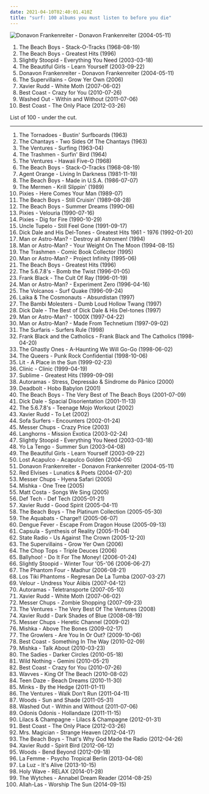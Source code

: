 ```yaml
---
date: 2021-04-10T02:40:01.410Z
title: "surf: 100 albums you must listen to before you die"
---
```

![Donavon Frankenreiter - Donavon Frankenreiter (2004-05-11)](http://coverartarchive.org/release/570e3951-5811-462e-af10-a5571406d2e1/16436830735-500.jpg "Donavon Frankenreiter - Donavon Frankenreiter (2004-05-11)")
<ol class="albums">
<li data-cover="http://coverartarchive.org/release/70538a32-f163-4896-a22f-90a1f529ca56/14713576932-500.jpg" data-tags="surf, beach boys, rock" role="button">The Beach Boys - Stack-O-Tracks (1968-08-19)</li>
<li data-cover="https://img.discogs.com/diBFTozZc_XMIj_DaE1xto6-6rY=/fit-in/170x170/filters:strip_icc():format(jpeg):mode_rgb():quality(90)/discogs-images/R-693375-1313780934.jpeg.jpg" data-tags="surf, rock n roll" role="button">The Beach Boys - Greatest Hits (1996)</li>
<li data-cover="https://img.discogs.com/KgBjHyjGEwqcvfrXOmPth4FEFFQ=/fit-in/600x601/filters:strip_icc():format(jpeg):mode_rgb():quality(90)/discogs-images/R-3576516-1336355004.jpeg.jpg" data-tags="reggae, ska, summer" role="button">Slightly Stoopid - Everything You Need (2003-03-18)</li>
<li data-cover="http://coverartarchive.org/release/27f926ab-ff13-4be5-bebe-99e5e23e426e/5749835402-500.jpg" data-tags="surf" role="button">The Beautiful Girls - Learn Yourself (2003-09-22)</li>
<li data-cover="http://coverartarchive.org/release/570e3951-5811-462e-af10-a5571406d2e1/16436830735-500.jpg" data-tags="acoustic, folk pop surf singer, surf" role="button">Donavon Frankenreiter - Donavon Frankenreiter (2004-05-11)</li>
<li data-cover="https://img.discogs.com/C-GIJ37K5lw77l09qevF9Di2VP0=/fit-in/600x600/filters:strip_icc():format(jpeg):mode_rgb():quality(90)/discogs-images/R-3625999-1439766596-5010.jpeg.jpg" data-tags="chill, reggae, surf, ska, summer, california, dancehall, beach, baixar depois, happy music for work" role="button">The Supervillains - Grow Yer Own (2006)</li>
<li data-cover="https://img.discogs.com/lwkGNhHJvvJVL1mkDqV5DD_js8g=/fit-in/600x559/filters:strip_icc():format(jpeg):mode_rgb():quality(90)/discogs-images/R-1065389-1189602288.jpeg.jpg" data-tags="surf, australian" role="button">Xavier Rudd - White Moth (2007-06-02)</li>
<li data-cover="https://img.discogs.com/wBqojqfUqW7JPRm-k7Ay0V3sJhk=/fit-in/600x600/filters:strip_icc():format(jpeg):mode_rgb():quality(90)/discogs-images/R-2364771-1436727994-5630.jpeg.jpg" data-tags="lo-fi, garage rock" role="button">Best Coast - Crazy for You (2010-07-26)</li>
<li data-cover="http://coverartarchive.org/release/9e944b69-8e75-47f7-8d85-1a2584bf3f7c/25694000082-500.jpg" data-tags="chillwave" role="button">Washed Out - Within and Without (2011-07-06)</li>
<li data-cover="http://coverartarchive.org/release/6de48734-e3b2-451f-8be1-2f65616b1e37/946776332-500.jpg" data-tags="indie, indie rock, lo-fi" role="button">Best Coast - The Only Place (2012-03-26)</li>
</ol>
List of 100 - under the cut.
<!-- more -->

_________________

<ol class="albums">
<li data-cover="http://coverartarchive.org/release/0f055c6b-5a0c-40c5-891c-ff9e41d16acd/22422100646-500.jpg" data-tags="surf" role="button">
The Tornadoes - Bustin' Surfboards (1963)
</li>
<li data-cover="http://coverartarchive.org/release/fbb80136-8973-4f2b-b3c5-eada009e9c06/24528744592-500.jpg" data-tags="surf, rock n roll, surf rock, guitar virtuoso, rock'n'roll, bl00d7 m4r7" role="button">
The Chantays - Two Sides Of The Chantays (1963)
</li>
<li data-cover="https://img.discogs.com/r2O1LpKnOdwHh3tJfq2XUKjzYWc=/fit-in/600x605/filters:strip_icc():format(jpeg):mode_rgb():quality(90)/discogs-images/R-1644622-1516315226-3289.jpeg.jpg" data-tags="surf" role="button">
The Ventures - Surfing (1963-04)
</li>
<li data-cover="https://img.discogs.com/_DQavv8DT-REm9P13B67jLCuywE=/fit-in/590x579/filters:strip_icc():format(jpeg):mode_rgb():quality(90)/discogs-images/R-385990-1328699490.jpeg.jpg" data-tags="surf rock, garage rock, surfin bird" role="button">
The Trashmen - Surfin' Bird (1964)
</li>
<li data-cover="https://img.discogs.com/3nlui8RGMT03SNYnA-IgPa94BMQ=/fit-in/600x613/filters:strip_icc():format(jpeg):mode_rgb():quality(90)/discogs-images/R-6869769-1428774685-1743.jpeg.jpg" data-tags="instrumental, classic rock, surf" role="button">
The Ventures - Hawaii Five-O (1968)
</li>
<li data-cover="http://coverartarchive.org/release/70538a32-f163-4896-a22f-90a1f529ca56/14713576932-500.jpg" data-tags="surf, beach boys, rock" role="button">
The Beach Boys - Stack-O-Tracks (1968-08-19)
</li>
<li data-cover="http://coverartarchive.org/release/44a77f28-c0c8-4b9c-ac11-2ba56e00ddfe/2221926630-500.jpg" data-tags="punk, surf punk" role="button">
Agent Orange - Living In Darkness (1981-11-19)
</li>
<li data-cover="http://coverartarchive.org/release/89030d0a-21c1-30be-b9c2-e0e3ce83af05/14900141324-500.jpg" data-tags="classic rock, 60s" role="button">
The Beach Boys - Made in U.S.A. (1986-07-07)
</li>
<li data-cover="https://img.discogs.com/vROb4mmCrH0mBcEK5O3iywZDfv8=/fit-in/600x600/filters:strip_icc():format(jpeg):mode_rgb():quality(90)/discogs-images/R-2380171-1562539341-9748.jpeg.jpg" data-tags="surf" role="button">
The Mermen - Krill Slippin' (1989)
</li>
<li data-cover="https://img.discogs.com/p7Ah1osJQLMI8AUX8G_CQgkOqE8=/fit-in/600x593/filters:strip_icc():format(jpeg):mode_rgb():quality(90)/discogs-images/R-2065300-1501518048-5165.jpeg.jpg" data-tags="rock, indie" role="button">
Pixies - Here Comes Your Man (1989-07)
</li>
<li data-cover="http://coverartarchive.org/release/fbc83a1b-b0ef-4e1a-b232-9209dfd7f654/3774853242-500.jpg" data-tags="surf, oldies, 60s" role="button">
The Beach Boys - Still Cruisin' (1989-08-28)
</li>
<li data-cover="http://coverartarchive.org/release/e9e6605b-de1d-4bb7-9021-62beee06e09f/5355706918-500.jpg" data-tags="oldies, the beach boys, the beach boys - summer dreams" role="button">
The Beach Boys - Summer Dreams (1990-06)
</li>
<li data-cover="http://coverartarchive.org/release/540f3055-4b15-4f72-a013-ef6c11d7a04b/22721467115-500.jpg" data-tags="rock, alternative rock" role="button">
Pixies - Velouria (1990-07-16)
</li>
<li data-cover="https://via.placeholder.com/450" data-tags="rock, alternative, alternative rock, 4ad" role="button">
Pixies - Dig for Fire (1990-10-29)
</li>
<li data-cover="https://img.discogs.com/PqD4V5GCVuTqdWD1zS_M3u5DPck=/fit-in/300x300/filters:strip_icc():format(jpeg):mode_rgb():quality(90)/discogs-images/R-3504333-1333048227.jpeg.jpg" data-tags="country, alt-country" role="button">
Uncle Tupelo - Still Feel Gone (1991-09-17)
</li>
<li data-cover="http://coverartarchive.org/release/8eba350a-5f56-4c19-99d7-7ddd26e89535/16705043688-500.jpg" data-tags="surf" role="button">
Dick Dale and His Del-Tones - Greatest Hits 1961 - 1976 (1992-01-20)
</li>
<li data-cover="http://coverartarchive.org/release/1933de01-235c-4252-8acc-20bafbee6f23/16217895857-500.jpg" data-tags="surf" role="button">
Man or Astro-Man? - Destroy all Astromen! (1994)
</li>
<li data-cover="https://img.discogs.com/0lt0VPynj-LOuYonLu-nUk0mr3Y=/fit-in/588x600/filters:strip_icc():format(jpeg):mode_rgb():quality(90)/discogs-images/R-1190936-1342893999-8971.jpeg.jpg" data-tags="surf, surf rock, merkliste" role="button">
Man or Astro-Man? - Your Weight On The Moon (1994-08-15)
</li>
<li data-cover="http://coverartarchive.org/release/b60147b4-f182-44cc-a359-58db5985d78a/28638241946-500.jpg" data-tags="surf" role="button">
The Trashmen - Comic Book Collector (1995)
</li>
<li data-cover="http://coverartarchive.org/release/59426b59-a04c-4d5a-907d-fb9fd58bf738/20987635298-500.jpg" data-tags="surf" role="button">
Man or Astro-Man? - Project Infinity (1995-06)
</li>
<li data-cover="https://img.discogs.com/diBFTozZc_XMIj_DaE1xto6-6rY=/fit-in/170x170/filters:strip_icc():format(jpeg):mode_rgb():quality(90)/discogs-images/R-693375-1313780934.jpeg.jpg" data-tags="surf, rock n roll" role="button">
The Beach Boys - Greatest Hits (1996)
</li>
<li data-cover="https://img.discogs.com/F1UhbcMi5S_XSBleF_Okd600xIA=/fit-in/400x393/filters:strip_icc():format(jpeg):mode_rgb():quality(90)/discogs-images/R-8524689-1463346109-4159.jpeg.jpg" data-tags="indie, japanese, surf, garage rock, female vocalist, rock'n roll, resistance is futile, and i hate that my feet are dancing so much, tdhassociation" role="button">
The 5.6.7.8's - Bomb the Twist (1996-01-05)
</li>
<li data-cover="http://coverartarchive.org/release/bd3070ca-bbc3-4f90-94ae-fb009ff7e882/15482523249-500.jpg" data-tags="alternative, alternative rock" role="button">
Frank Black - The Cult Of Ray (1996-01-19)
</li>
<li data-cover="http://coverartarchive.org/release/20532932-c1f1-4c78-9127-4d8cdc5ad7b4/10425417412-500.jpg" data-tags="instrumental, surf, surf rock" role="button">
Man or Astro-Man? - Experiment Zero (1996-04-16)
</li>
<li data-cover="http://coverartarchive.org/release/588c155e-5905-49b7-934a-c0bdfaa5b6b9/15586507441-500.jpg" data-tags="surf, bl00d7 m4r7" role="button">
The Volcanos - Surf Quake (1996-09-24)
</li>
<li data-cover="http://coverartarchive.org/release/9d5af185-00b2-4c2a-8b6b-334bd098b910/28890692101-500.jpg" data-tags="surf, surf rock" role="button">
Laika & The Cosmonauts - Absurdistan (1997)
</li>
<li data-cover="http://coverartarchive.org/release/a1904868-e9ab-4fd7-825e-842ca12f80fa/4517336324-500.jpg" data-tags="surf" role="button">
The Bambi Molesters - Dumb Loud Hollow Twang (1997)
</li>
<li data-cover="https://img.discogs.com/CDmrFOv2u2wj_rw_DHJiP9ZsPWs=/fit-in/600x606/filters:strip_icc():format(jpeg):mode_rgb():quality(90)/discogs-images/R-14653847-1579014090-4769.jpeg.jpg" data-tags="surf" role="button">
Dick Dale - The Best of Dick Dale & His Del-tones (1997)
</li>
<li data-cover="http://coverartarchive.org/release/6f338b57-cfc9-4355-a2bf-628181019ee6/9165076914-500.jpg" data-tags="surf, experimental, robot rock" role="button">
Man or Astro-Man? - 1000X (1997-04-22)
</li>
<li data-cover="http://coverartarchive.org/release/15526833-fec3-49eb-b587-3e2debd3ef67/5813876796-500.jpg" data-tags="surf" role="button">
Man or Astro-Man? - Made From Technetium (1997-09-02)
</li>
<li data-cover="https://img.discogs.com/Dbynx4lWCcOI8sdVFzhDgTNzGx0=/fit-in/600x585/filters:strip_icc():format(jpeg):mode_rgb():quality(90)/discogs-images/R-8503660-1583953406-6793.jpeg.jpg" data-tags="surf rock, surf" role="button">
The Surfaris - Surfers Rule (1998)
</li>
<li data-cover="https://img.discogs.com/oOu0tXKOjtAdbvdCWJVZx4JSIvU=/fit-in/600x600/filters:strip_icc():format(jpeg):mode_rgb():quality(90)/discogs-images/R-400111-1243787011.jpeg.jpg" data-tags="indie, rock, alternative, indie rock" role="button">
Frank Black and the Catholics - Frank Black and The Catholics (1998-04-20)
</li>
<li data-cover="http://coverartarchive.org/release/4a51c18f-925d-48cd-a452-ec83caea81a4/3207965825-500.jpg" data-tags="horror surf" role="button">
The Ghastly Ones - A-Haunting We Will Go-Go (1998-06-02)
</li>
<li data-cover="http://coverartarchive.org/release/8e495cbc-49e9-46e7-9809-714f2fb3fbf3/6383477476-500.jpg" data-tags="rock, punk, surf, hopeless, make me happy, fan-fucking-tastic, poppunk" role="button">
The Queers - Punk Rock Confidential (1998-10-06)
</li>
<li data-cover="https://img.discogs.com/i9uA0TZJ9Q72ePh9e-V5XWwgSIA=/fit-in/296x300/filters:strip_icc():format(jpeg):mode_rgb():quality(90)/discogs-images/R-1836667-1246787710.jpeg.jpg" data-tags="alternative rock" role="button">
Lit - A Place in the Sun (1999-02-23)
</li>
<li data-cover="https://img.discogs.com/EgR2x4E687T6KNln71rYx84wowg=/fit-in/600x596/filters:strip_icc():format(jpeg):mode_rgb():quality(90)/discogs-images/R-993209-1526181612-3424.jpeg.jpg" data-tags="alternative rock, surf, indie rock, new wave, garage rock, post-punk revival, rivers all time favorite albums, greatest albums of the 90s, black and white album cover, arty farty punk" role="button">
Clinic - Clinic (1999-04-19)
</li>
<li data-cover="http://coverartarchive.org/release/80637d8b-5372-4185-9324-665312d1607e/7357477241-500.jpg" data-tags="ska" role="button">
Sublime - Greatest Hits (1999-09-09)
</li>
<li data-cover="http://coverartarchive.org/release/0f05fc99-a1f8-4ddd-ae9b-364cd212e0ec/14162209274-500.jpg" data-tags="indie, rock, alternative rock, surf, female vocalists, brasil, garage rock, brazilian, brazilian rock, nacional, discos 2010" role="button">
Autoramas - Stress, Depressão & Síndrome do Pânico (2000)
</li>
<li data-cover="https://img.discogs.com/Ns_1oP_oKZZuapSj_hpzxmCTIig=/fit-in/600x600/filters:strip_icc():format(jpeg):mode_rgb():quality(90)/discogs-images/R-3150112-1318084280.jpeg.jpg" data-tags="surf" role="button">
Deadbolt - Hobo Babylon (2001)
</li>
<li data-cover="http://coverartarchive.org/release/a184f523-eae7-4b3e-add4-41c55ff6e841/6521522396-500.jpg" data-tags="classic rock" role="button">
The Beach Boys - The Very Best of The Beach Boys (2001-07-09)
</li>
<li data-cover="http://coverartarchive.org/release/e1d7d161-d216-3f04-9dd3-349bf6191148/23354822195-500.jpg" data-tags="surf, surf rock" role="button">
Dick Dale - Spacial Disorientation (2001-11-13)
</li>
<li data-cover="http://coverartarchive.org/release/1032ded2-d9db-3f48-b25a-d2c065c2ee9e/24967222389-500.jpg" data-tags="japanese, rock, surf, garage rock" role="button">
The 5.6.7.8's - Teenage Mojo Workout (2002)
</li>
<li data-cover="https://img.discogs.com/jxWkOPU2YafkgJ0j7tSM5Ma2E0M=/fit-in/600x535/filters:strip_icc():format(jpeg):mode_rgb():quality(90)/discogs-images/R-7394507-1446760944-4733.jpeg.jpg" data-tags="acoustic, alternative, alternative rock, folk, singer-songwriter" role="button">
Xavier Rudd - To Let (2002)
</li>
<li data-cover="http://coverartarchive.org/release/83b25612-55c6-4cbf-8a38-60fc7189a84b/1837881315-500.jpg" data-tags="trip-hop" role="button">
Sofa Surfers - Encounters (2002-01-24)
</li>
<li data-cover="http://coverartarchive.org/release/2d7d4335-d422-4086-930c-6b84182f0113/7736619608-500.jpg" data-tags="psychobilly, ipecac" role="button">
Messer Chups - Crazy Price (2003)
</li>
<li data-cover="https://img.discogs.com/EaI2xdKKAz3G9krzAGbLIseXN2g=/fit-in/598x600/filters:strip_icc():format(jpeg):mode_rgb():quality(90)/discogs-images/R-548873-1375460544-4008.jpeg.jpg" data-tags="surf" role="button">
Langhorns - Mission Exotica (2003-02-24)
</li>
<li data-cover="https://img.discogs.com/KgBjHyjGEwqcvfrXOmPth4FEFFQ=/fit-in/600x601/filters:strip_icc():format(jpeg):mode_rgb():quality(90)/discogs-images/R-3576516-1336355004.jpeg.jpg" data-tags="reggae, ska, summer" role="button">
Slightly Stoopid - Everything You Need (2003-03-18)
</li>
<li data-cover="http://coverartarchive.org/release/dc67270e-5cd7-4c47-ae59-773e23216fb4/18229562558-500.jpg" data-tags="indie" role="button">
Yo La Tengo - Summer Sun (2003-04-08)
</li>
<li data-cover="http://coverartarchive.org/release/27f926ab-ff13-4be5-bebe-99e5e23e426e/5749835402-500.jpg" data-tags="surf" role="button">
The Beautiful Girls - Learn Yourself (2003-09-22)
</li>
<li data-cover="http://coverartarchive.org/release/9def2489-d952-4325-88df-d3b09667e9f0/22134783207-500.jpg" data-tags="surf, surf rock" role="button">
Lost Acapulco - Acapulco Golden (2004-05)
</li>
<li data-cover="http://coverartarchive.org/release/570e3951-5811-462e-af10-a5571406d2e1/16436830735-500.jpg" data-tags="acoustic, folk pop surf singer, surf" role="button">
Donavon Frankenreiter - Donavon Frankenreiter (2004-05-11)
</li>
<li data-cover="https://img.discogs.com/nEK0kFJVh-KgvHJmB_0R8SZ27cU=/fit-in/350x350/filters:strip_icc():format(jpeg):mode_rgb():quality(90)/discogs-images/R-4615754-1370020221-6824.jpeg.jpg" data-tags="surf" role="button">
Red Elvises - Lunatics & Poets (2004-07-20)
</li>
<li data-cover="http://coverartarchive.org/release/7133d73d-2eb1-4dcd-af07-ba8ac48455d3/6419334015-500.jpg" data-tags="surf, retro, psychobilly" role="button">
Messer Chups - Hyena Safari (2005)
</li>
<li data-cover="https://img.discogs.com/PimSdFjTlBqkFiDDl4H67OmjRF4=/fit-in/500x500/filters:strip_icc():format(jpeg):mode_rgb():quality(90)/discogs-images/R-2012008-1306115692.jpeg.jpg" data-tags="soulful" role="button">
Mishka - One Tree (2005)
</li>
<li data-cover="https://via.placeholder.com/450" data-tags="singer-songwriter, acoustic" role="button">
Matt Costa - Songs We Sing (2005)
</li>
<li data-cover="https://img.discogs.com/_-sYDENbhimRP2fWXuEIoOrn7Nc=/fit-in/500x500/filters:strip_icc():format(jpeg):mode_rgb():quality(90)/discogs-images/R-947558-1271119180.jpeg.jpg" data-tags="japanese, surf, hawaii, bilingual, must have, music i like but dont own" role="button">
Def Tech - Def Tech (2005-01-21)
</li>
<li data-cover="https://img.discogs.com/89BscsZ5gp_OLkxKGeyZL63Ks58=/fit-in/600x600/filters:strip_icc():format(jpeg):mode_rgb():quality(90)/discogs-images/R-2271346-1274280912.jpeg.jpg" data-tags="chill, rock, alternative, reggae, surf, blues, world music, good spirit xavier rudd" role="button">
Xavier Rudd - Good Spirit (2005-04-11)
</li>
<li data-cover="http://coverartarchive.org/release/38b2dbf5-2a47-468c-a07b-79578423e5d0/14712475865-500.jpg" data-tags="60s, surf, easy listening, soft rock, oldies, library, the beach boys, lossless, t b boys, br5albums, br5next" role="button">
The Beach Boys - The Platinum Collection (2005-05-30)
</li>
<li data-cover="http://coverartarchive.org/release/f05702c0-a8ef-473f-9ce8-e9dbb4ca10a0/4964947583-500.jpg" data-tags="ska" role="button">
The Aquabats - Charge!! (2005-06-07)
</li>
<li data-cover="http://coverartarchive.org/release/a109f2c5-aa07-4e37-95b0-965718c5d96d/6453800513-500.jpg" data-tags="indie, cambodian, aj playlist" role="button">
Dengue Fever - Escape From Dragon House (2005-09-13)
</li>
<li data-cover="https://img.discogs.com/GMix0TOg-nDA75WFJ0EBwOVy1jE=/fit-in/600x593/filters:strip_icc():format(jpeg):mode_rgb():quality(90)/discogs-images/R-562303-1487858805-5534.jpeg.jpg" data-tags="noise, electronica, rock, punk, surf, ambient, new wave, shoegaze, post punk, psychobilly, garage, ambient dub, rocknroll, dreampop, stuff to check out, psybient, psychedelic ambient, spacerock, bcore, spanish indie, psyambient, bilbao, recently played, zxzw, zxzw 2008, neopsychedelia" role="button">
Capsula - Synthesis of Reality (2005-11-04)
</li>
<li data-cover="http://coverartarchive.org/release/c2b401b0-17d6-4c99-b682-a44228ed8ee0/15278504062-500.jpg" data-tags="reggae" role="button">
State Radio - Us Against The Crown (2005-12-20)
</li>
<li data-cover="https://img.discogs.com/C-GIJ37K5lw77l09qevF9Di2VP0=/fit-in/600x600/filters:strip_icc():format(jpeg):mode_rgb():quality(90)/discogs-images/R-3625999-1439766596-5010.jpeg.jpg" data-tags="chill, reggae, surf, ska, summer, california, dancehall, beach, baixar depois, happy music for work" role="button">
The Supervillains - Grow Yer Own (2006)
</li>
<li data-cover="http://coverartarchive.org/release/7badaf1a-a695-405a-a98f-172b99c08a99/5355294855-500.jpg" data-tags="surf, psychobilly, neo-rockabilly, henryatlast, triple deuces" role="button">
The Chop Tops - Triple Deuces (2006)
</li>
<li data-cover="http://coverartarchive.org/release/abc685a8-6339-4b71-bd30-1fb9b4b48ae1/2203270543-500.jpg" data-tags="chill, reggae, surf, summer, california, beach, reggae-rock, bally, happy music for work" role="button">
Ballyhoo! - Do It For The Money! (2006-01-24)
</li>
<li data-cover="https://via.placeholder.com/450" data-tags="reggae rock" role="button">
Slightly Stoopid - Winter Tour '05-'06 (2006-06-27)
</li>
<li data-cover="https://img.discogs.com/5vS-ovT4MtsZtK0XsLSFYykA-aM=/fit-in/597x592/filters:strip_icc():format(jpeg):mode_rgb():quality(90)/discogs-images/R-817925-1161891332.jpeg.jpg" data-tags="surf, surf rock, rock, instrumental, instrumental rock, instrumental surf" role="button">
The Phantom Four - Madhur (2006-08-21)
</li>
<li data-cover="https://img.discogs.com/wJOK4lj6EB6Ax9jtBzFWjIh01h0=/fit-in/500x500/filters:strip_icc():format(jpeg):mode_rgb():quality(90)/discogs-images/R-1041314-1311448693.jpeg.jpg" data-tags="surf" role="button">
Los Tiki Phantoms - Regresan De La Tumba (2007-03-27)
</li>
<li data-cover="http://coverartarchive.org/release/035a1bcc-8b8d-4f84-bd55-d89191fdd5b4/2992217469-500.jpg" data-tags="surf, indie pop, summer, soft, beach, sixties, shuffle, cry, brian wilson, bauns, fuckin good, boys dressed up in velvet, teenagelove" role="button">
Velour - Undress Your Alibis (2007-04-12)
</li>
<li data-cover="https://img.discogs.com/73m52PGEC3a-sCfvYU8yVPJ7H5Y=/fit-in/162x161/filters:strip_icc():format(jpeg):mode_rgb():quality(90)/discogs-images/R-3540716-1364460599-3207.jpeg.jpg" data-tags="surf" role="button">
Autoramas - Teletransporte (2007-05-10)
</li>
<li data-cover="https://img.discogs.com/lwkGNhHJvvJVL1mkDqV5DD_js8g=/fit-in/600x559/filters:strip_icc():format(jpeg):mode_rgb():quality(90)/discogs-images/R-1065389-1189602288.jpeg.jpg" data-tags="surf, australian" role="button">
Xavier Rudd - White Moth (2007-06-02)
</li>
<li data-cover="http://coverartarchive.org/release/8a3e8429-e14a-4880-8bb3-5475d3094c2b/2856010742-500.jpg" data-tags="surf, experimental" role="button">
Messer Chups - Zombie Shopping (2007-09-23)
</li>
<li data-cover="http://coverartarchive.org/release/c3cc8759-010c-4212-8068-5c4052401514/4948990703-500.jpg" data-tags="oldies" role="button">
The Ventures - The Very Best Of The Ventures (2008)
</li>
<li data-cover="http://coverartarchive.org/release/2a25f4c3-bdeb-4420-9a74-0e1d8a560ddf/17893434961-500.jpg" data-tags="alternative, alternative rock" role="button">
Xavier Rudd - Dark Shades of Blue (2008-08-19)
</li>
<li data-cover="https://img.discogs.com/DPyo-rHyf-SDq975sqF1hQ2TTgQ=/fit-in/600x594/filters:strip_icc():format(jpeg):mode_rgb():quality(90)/discogs-images/R-2020698-1258986704.jpeg.jpg" data-tags="surf" role="button">
Messer Chups - Heretic Channel (2009-02)
</li>
<li data-cover="http://coverartarchive.org/release/d84b21b7-c64e-49d7-9331-884b1b190fd3/24765415405-500.jpg" data-tags="reggae" role="button">
Mishka - Above The Bones (2009-02-17)
</li>
<li data-cover="http://coverartarchive.org/release/766cf545-9651-4728-85e0-230d29adf83c/15868890607-500.jpg" data-tags="surf, usa, strange, psychedelic, california, garage, debut album, the desperate kingdom of love, 30 strand grass, 4jsfolk, q3jslfm, you cant be wise and then love at the same time, track to check again, stuff i still want to discover, 2unban" role="button">
The Growlers - Are You In Or Out? (2009-10-06)
</li>
<li data-cover="http://coverartarchive.org/release/9d3488d4-f797-4508-b3b8-9b94d1d5e12f/13607085685-500.jpg" data-tags="surf, lo-fi pop, post present medium, ppm" role="button">
Best Coast - Something In The Way (2010-02-09)
</li>
<li data-cover="http://coverartarchive.org/release/d990a9ed-4a9d-476d-940b-a15cd437c2ff/24765372595-500.jpg" data-tags="reggae" role="button">
Mishka - Talk About (2010-03-23)
</li>
<li data-cover="http://coverartarchive.org/release/6a36323a-c019-4f2c-8ead-fdbc2418255c/4597325311-500.jpg" data-tags="indie, country, surf, canadian, psychedelic, country rock" role="button">
The Sadies - Darker Circles (2010-05-18)
</li>
<li data-cover="https://img.discogs.com/NeBBu5EEP2XGecymLXlAwoGnSSs=/fit-in/600x604/filters:strip_icc():format(jpeg):mode_rgb():quality(90)/discogs-images/R-2297842-1490435079-4947.jpeg.jpg" data-tags="dream pop" role="button">
Wild Nothing - Gemini (2010-05-21)
</li>
<li data-cover="https://img.discogs.com/wBqojqfUqW7JPRm-k7Ay0V3sJhk=/fit-in/600x600/filters:strip_icc():format(jpeg):mode_rgb():quality(90)/discogs-images/R-2364771-1436727994-5630.jpeg.jpg" data-tags="lo-fi, garage rock" role="button">
Best Coast - Crazy for You (2010-07-26)
</li>
<li data-cover="https://img.discogs.com/Z81861kdO2-pgNGcaWdWskd3nrs=/fit-in/500x500/filters:strip_icc():format(jpeg):mode_rgb():quality(90)/discogs-images/R-2628980-1296139890.jpeg.jpg" data-tags="lo-fi" role="button">
Wavves - King Of The Beach (2010-08-02)
</li>
<li data-cover="http://coverartarchive.org/release/138fc9b5-095a-45e5-861c-1ea86e85dc5a/9037433330-500.jpg" data-tags="surf, surf rock, surf pop" role="button">
Teen Daze - Beach Dreams (2010-11-30)
</li>
<li data-cover="http://coverartarchive.org/release/bf02c336-1649-4583-b515-4a56e59be494/3134628777-500.jpg" data-tags="surf, jangle pop, dream pop, 10s, captured tracks, glo fi, summer-gaze, melted ice cream on tanned hands" role="button">
Minks - By the Hedge (2011-01-11)
</li>
<li data-cover="https://img.discogs.com/5JcF4BsDctfEpcD6Kuy1ZyHOwJo=/fit-in/600x604/filters:strip_icc():format(jpeg):mode_rgb():quality(90)/discogs-images/R-11092559-1509723576-3161.jpeg.jpg" data-tags="instrumental, surf rock" role="button">
The Ventures - Walk Don't Run (2011-04-11)
</li>
<li data-cover="https://via.placeholder.com/450" data-tags="folk, surf, psychedelic, freak folk, woodsist" role="button">
Woods - Sun and Shade (2011-05-31)
</li>
<li data-cover="http://coverartarchive.org/release/9e944b69-8e75-47f7-8d85-1a2584bf3f7c/25694000082-500.jpg" data-tags="chillwave" role="button">
Washed Out - Within and Without (2011-07-06)
</li>
<li data-cover="https://img.discogs.com/HmgLLpLkygTl-oHjG_R6LwXE2zI=/fit-in/350x350/filters:strip_icc():format(jpeg):mode_rgb():quality(90)/discogs-images/R-3400276-1329066356.jpeg.jpg" data-tags="surf, noise rock, shoegaze, surf rock, surfgaze" role="button">
Odonis Odonis - Hollandaze (2011-11-15)
</li>
<li data-cover="http://coverartarchive.org/release/03fc6ff8-03a5-4846-b520-0cbb5bcee6f6/14656585932-500.jpg" data-tags="trip-hop, essential albums for the aspiring wizard" role="button">
Lilacs & Champagne - Lilacs & Champagne (2012-01-31)
</li>
<li data-cover="http://coverartarchive.org/release/6de48734-e3b2-451f-8be1-2f65616b1e37/946776332-500.jpg" data-tags="indie, indie rock, lo-fi" role="button">
Best Coast - The Only Place (2012-03-26)
</li>
<li data-cover="http://coverartarchive.org/release/978fed64-6d57-49a5-a2ae-e1610dd0fc72/3799345189-500.jpg" data-tags="indie, pop, rock, punk, surf, indie rock, lo-fi, garage, surf punk, garage pop" role="button">
Mrs. Magician - Strange Heaven (2012-04-17)
</li>
<li data-cover="http://coverartarchive.org/release/bf6bf648-450a-4d36-b78a-50634055d588/10417150395-500.jpg" data-tags="beach boys" role="button">
The Beach Boys - That's Why God Made the Radio (2012-04-26)
</li>
<li data-cover="http://coverartarchive.org/release/11b1c35d-28f4-4db5-812a-044b141b0d94/15548600221-500.jpg" data-tags="folk" role="button">
Xavier Rudd - Spirit Bird (2012-06-12)
</li>
<li data-cover="http://coverartarchive.org/release/288b34fd-f78c-423a-a144-8191ada79d25/2048304998-500.jpg" data-tags="indie, rock, freak folk, woodsist" role="button">
Woods - Bend Beyond (2012-09-18)
</li>
<li data-cover="http://coverartarchive.org/release/1ddc6293-6ce5-42ad-8936-976133784f5a/4051676455-500.jpg" data-tags="indie pop" role="button">
La Femme - Psycho Tropical Berlin (2013-04-08)
</li>
<li data-cover="http://coverartarchive.org/release/0dbf4ed3-0efc-44a1-b631-2af310042885/13192916186-500.jpg" data-tags="indie rock" role="button">
La Luz - It's Alive (2013-10-15)
</li>
<li data-cover="http://coverartarchive.org/release/15c8b305-2e6f-452c-a0f8-36c8d581a65e/7124003578-500.jpg" data-tags="psychedelic rock" role="button">
Holy Wave - RELAX (2014-01-28)
</li>
<li data-cover="http://coverartarchive.org/release/109ed063-39ea-4ae4-8901-13a3b808b758/8326624669-500.jpg" data-tags="noise rock" role="button">
The Wytches - Annabel Dream Reader (2014-08-25)
</li>
<li data-cover="http://coverartarchive.org/release/37927ceb-d609-485b-8a43-b382e9ad3f78/7963631854-500.jpg" data-tags="psychedelic" role="button">
Allah-Las - Worship The Sun (2014-09-15)
</li>
</ol>